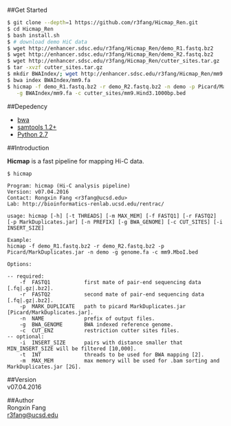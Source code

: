 ##Get Started     
```bash
$ git clone --depth=1 https://github.com/r3fang/Hicmap_Ren.git
$ cd Hicmap_Ren
$ bash install.sh
$ # download demo HiC data 
$ wget http://enhancer.sdsc.edu/r3fang/Hicmap_Ren/demo_R1.fastq.bz2
$ wget http://enhancer.sdsc.edu/r3fang/Hicmap_Ren/demo_R2.fastq.bz2
$ wget http://enhancer.sdsc.edu/r3fang/Hicmap_Ren/cutter_sites.tar.gz 
$ tar -xvzf cutter_sites.tar.gz
$ mkdir BWAIndex/; wget http://enhancer.sdsc.edu/r3fang/Hicmap_Ren/mm9.fa -P BWAIndex
$ bwa index BWAIndex/mm9.fa
$ hicmap -f demo_R1.fastq.bz2 -r demo_R2.fastq.bz2 -n demo -p Picard/MarkDuplicates.jar \
   -g BWAIndex/mm9.fa -c cutter_sites/mm9.Hind3.1000bp.bed
```

##Depedency
- [bwa](https://github.com/lh3/bwa)
- [samtools 1.2+](http://www.htslib.org/doc/samtools.html)
- [Python 2.7](https://www.python.org/download/releases/2.7/)

##Introduction

**Hicmap** is a fast pipeline for mapping Hi-C data.

```
$ hicmap

Program: hicmap (Hi-C analysis pipeline)
Version: v07.04.2016
Contact: Rongxin Fang <r3fang@ucsd.edu>
Lab: http://bioinformatics-renlab.ucsd.edu/rentrac/

usage: hicmap [-h] [-t THREADS] [-m MAX_MEM] [-f FASTQ1] [-r FASTQ2] [-p MarkDuplicates.jar] [-n PREFIX] [-g BWA_GENOME] [-c CUT_SITES] [-i INSERT_SIZE]

Example:
hicmap -f demo_R1.fastq.bz2 -r demo_R2.fastq.bz2 -p Picard/MarkDuplicates.jar -n demo -g genome.fa -c mm9.MboI.bed

Options:

-- required:
    -f  FASTQ1           first mate of pair-end sequencing data  [.fq|.gz|.bz2].
    -r  FASTQ2           second mate of pair-end sequencing data [.fq|.gz|.bz2].
    -p  MARK_DUPLICATE   path to picard MarkDuplicates.jar [Picard/MarkDuplicates.jar].
	-n  NAME             prefix of output files.
	-g  BWA_GENOME       BWA indexed reference genome.
	-c  CUT_ENZ          restriction cutter sites files.
-- optional:
	-i  INSERT_SIZE      pairs with distance smaller that MIN_INSERT_SIZE will be filtered [10,000].
	-t  INT              threads to be used for BWA mapping [2].
	-m  MAX_MEM          max memory will be used for .bam sorting and MarkDuplicates.jar [2G].

```

##Version     
v07.04.2016

##Author     
Rongxin Fang    
r3fang@ucsd.edu
